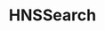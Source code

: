 ---
title: HNSSearch
slug: hnssearch
icon: hnssearch.png
description: Your window into the dweb (not web3); indexing the New Internet one name at a time. 
offline: false
handshake: false
url: https://hnssearch.io/
docs: 
repo: https://github.com/HNSSearch
owner: https://twitter.com/hnssearch
priority: 6
---